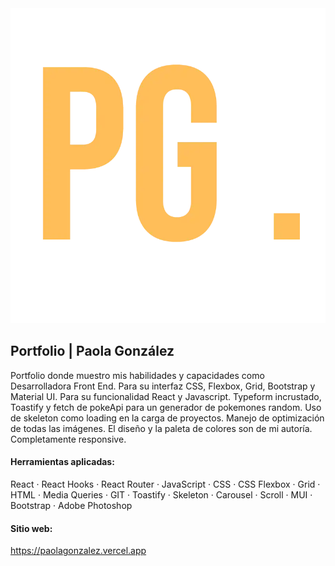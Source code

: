 <img src="./public/img/favicon/PG.webp"/>

## Portfolio | Paola González

Portfolio donde muestro mis habilidades y capacidades como Desarrolladora Front End. Para su interfaz CSS, Flexbox, Grid, Bootstrap y Material UI. Para su funcionalidad React y Javascript. Typeform incrustado, Toastify y fetch de pokeApi para un generador de pokemones random. Uso de skeleton como loading en la carga de proyectos. Manejo de optimización de todas las imágenes. El diseño y la paleta de colores son de mi autoría. Completamente responsive.

#### Herramientas aplicadas: 
React · React Hooks · React Router · JavaScript · CSS · CSS Flexbox · Grid · HTML · Media Queries · GIT · Toastify · Skeleton · Carousel · Scroll · MUI · Bootstrap · Adobe Photoshop

#### Sitio web:
https://paolagonzalez.vercel.app
